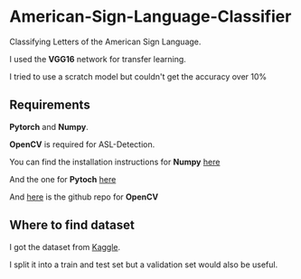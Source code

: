 # American-Sign-Language-Classifier
Classifying Letters of the American Sign Language.

I used the **VGG16** network for transfer learning. 

I tried to use a scratch model but couldn't get the accuracy over 10%

## Requirements 

**Pytorch** and **Numpy**.

**OpenCV** is required for ASL-Detection.

You can find the installation instructions for **Numpy** [here](https://www.scipy.org/scipylib/download.html)

And the one for **Pytoch** [here](https://pytorch.org)

And [here](https://github.com/opencv/opencv) is the github repo for **OpenCV** 


## Where to find dataset
I got the dataset from [Kaggle](https://www.kaggle.com/grassknoted/asl-alphabet).

I split it into a train and test set but a validation set would also be useful.

